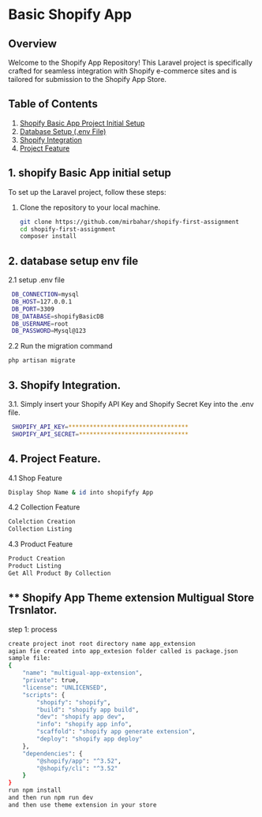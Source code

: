 # Basic Shopify App

## Overview

Welcome to the Shopify App Repository! This Laravel project is specifically crafted for seamless integration with Shopify e-commerce sites and is tailored for submission to the Shopify App Store.

## Table of Contents

1. [Shopify Basic App Project Initial Setup](#1-shopify-basic-app-initial-setup)
2. [Database Setup (.env File)](#2-database-setup-env-file)
3. [Shopify Integration](#3-shopify-integration)
4. [Project Feature](#4-project-feature)

## 1. shopify Basic App initial setup

To set up the Laravel project, follow these steps:

1. Clone the repository to your local machine.
   ```bash
   git clone https://github.com/mirbahar/shopify-first-assignment
   cd shopify-first-assignment
   composer install

## 2. database setup env file
2.1 setup .env file
   ```bash
    DB_CONNECTION=mysql
    DB_HOST=127.0.0.1
    DB_PORT=3309
    DB_DATABASE=shopifyBasicDB
    DB_USERNAME=root
    DB_PASSWORD=Mysql@123
   ```
2.2 Run the migration command
```bash
php artisan migrate
   ```  
## 3. Shopify Integration.
3.1. Simply insert your Shopify API Key and Shopify Secret Key into the .env file.
   ```bash
    SHOPIFY_API_KEY=**********************************
    SHOPIFY_API_SECRET=*******************************
   ```
## 4. Project Feature.
4.1 Shop Feature
```bash
Display Shop Name & id into shopifyfy App
   ```
4.2 Collection Feature
```bash
Colelction Creation
Collection Listing
   ```
4.3 Product Feature
```bash
Product Creation
Product Listing
Get All Product By Collection
   ```
## ** Shopify App Theme extension Multigual Store Trsnlator.
step 1: process
```bash
create project inot root directory name app_extension
agian fie created into app_extesion folder called is package.json
sample file:
{
    "name": "multigual-app-extension",
    "private": true,
    "license": "UNLICENSED",
    "scripts": {
        "shopify": "shopify",
        "build": "shopify app build",
        "dev": "shopify app dev",
        "info": "shopify app info",
        "scaffold": "shopify app generate extension",
        "deploy": "shopify app deploy"
    },
    "dependencies": {
        "@shopify/app": "^3.52",
        "@shopify/cli": "^3.52"
    }
}
run npm install
and then run npm run dev
and then use theme extension in your store
```
